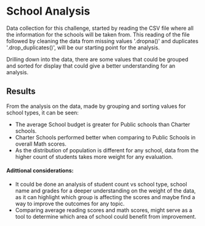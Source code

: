 # School Analysis 

Data collection for this challenge, started by reading the CSV file where all the information for the schools will be taken from. This reading of the file followed by cleaning the data from missing values '.dropna()' and duplicates '.drop_duplicates()', will be our starting point for the analysis.

Drilling down into the data, there are some values that could be grouped and sorted for display that could give a better understanding for an analysis. 

## Results

From the analysis on the data, made by grouping and sorting values for school types, it can be seen:

- The average School budget is greater for Public schools than Charter schools.
- Charter Schools performed better when comparing to Public Schools in overall Math scores.
- As the distribution of population is different for any school, data from the higher count of students takes more weight for any evaluation.

#### Adittional considerations:
- It could be done an analysis of student count vs school type, school name and grades for a deeper understanding on the weight of the data, as it can highlight which group is affecting the scores and maybe find a way to improve the outcomes for any topic.
- Comparing average reading scores and math scores, might serve as a tool to determine which area of school could benefit from improvement.
